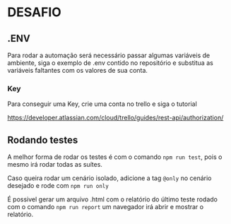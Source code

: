 # DESAFIO

## .ENV

Para rodar a automação será necessário passar algumas variáveis de ambiente, siga o exemplo de .env contido no repositório e substitua as variáveis faltantes com os valores de sua conta.

### Key

Para conseguir uma Key, crie uma conta no trello e siga o tutorial

https://developer.atlassian.com/cloud/trello/guides/rest-api/authorization/

## Rodando testes

A melhor forma de rodar os testes é com o comando `npm run test`, pois o mesmo irá rodar todas as suítes.

Caso queira rodar um cenário isolado, adicione a tag `@only` no cenário desejado e rode com `npm run only`

É possivel gerar um arquivo .html com o relatório do último teste rodado com o comando `npm run report` um navegador irá abrir e mostrar o relatório.

